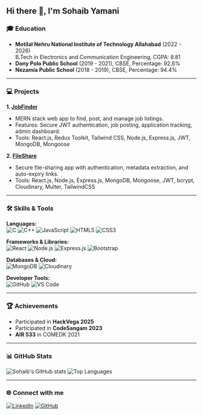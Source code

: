 ## Hi there 👋, I'm Sohaib Yamani

<!--
**yamani2004/yamani2004** is a ✨ _special_ ✨ repository because its `README.md` (this file) appears on your GitHub profile.
-->

### 🎓 Education
- **Motilal Nehru National Institute of Technology Allahabad** (2022 - 2026)  
  B.Tech in Electronics and Communication Engineering, CGPA: 8.81
- **Dony Polo Public School** (2019 - 2021), CBSE, Percentage: 92.6%
- **Nezamia Public School** (2018 - 2019), CBSE, Percentage: 94.4%

---

### 💻 Projects

**1. [JobFinder](#)**  
- MERN stack web app to find, post, and manage job listings.  
- Features: Secure JWT authentication, job posting, application tracking, admin dashboard.  
- Tools: React.js, Redux Toolkit, Tailwind CSS, Node.js, Express.js, JWT, MongoDB, Mongoose

**2. [FileShare](#)**  
- Secure file-sharing app with authentication, metadata extraction, and auto-expiry links.  
- Tools: React.js, Node.js, Express.js, MongoDB, Mongoose, JWT, bcrypt, Cloudinary, Multer, TailwindCSS

---

### 🛠 Skills & Tools

**Languages:**  
![C](https://img.shields.io/badge/C-00599C?style=for-the-badge&logo=c&logoColor=white) 
![C++](https://img.shields.io/badge/C++-00599C?style=for-the-badge&logo=c%2B%2B&logoColor=white) 
![JavaScript](https://img.shields.io/badge/JavaScript-F7DF1E?style=for-the-badge&logo=javascript&logoColor=black) 
![HTML5](https://img.shields.io/badge/HTML5-E34F26?style=for-the-badge&logo=html5&logoColor=white) 
![CSS3](https://img.shields.io/badge/CSS3-1572B6?style=for-the-badge&logo=css3&logoColor=white)

**Frameworks & Libraries:**  
![React](https://img.shields.io/badge/React-61DAFB?style=for-the-badge&logo=react&logoColor=black) 
![Node.js](https://img.shields.io/badge/Node.js-339933?style=for-the-badge&logo=node.js&logoColor=white) 
![Express.js](https://img.shields.io/badge/Express.js-000000?style=for-the-badge) 
![Bootstrap](https://img.shields.io/badge/Bootstrap-563D7C?style=for-the-badge&logo=bootstrap&logoColor=white)

**Databases & Cloud:**  
![MongoDB](https://img.shields.io/badge/MongoDB-47A248?style=for-the-badge&logo=mongodb&logoColor=white) 
![Cloudinary](https://img.shields.io/badge/Cloudinary-232F3E?style=for-the-badge&logo=cloudinary&logoColor=white)

**Developer Tools:**  
![GitHub](https://img.shields.io/badge/GitHub-181717?style=for-the-badge&logo=github&logoColor=white) 
![VS Code](https://img.shields.io/badge/VS%20Code-007ACC?style=for-the-badge&logo=visual-studio-code&logoColor=white)

---

### 🏆 Achievements
- Participated in **HackVega 2025**  
- Participated in **CodeSangam 2023**  
- **AIR 533** in COMEDK 2021

---

### 📊 GitHub Stats
![Sohaib's GitHub stats](https://github-readme-stats.vercel.app/api?username=yamani2004&show_icons=true&theme=radical)
![Top Languages](https://github-readme-stats.vercel.app/api/top-langs/?username=yamani2004&layout=compact&theme=radical)

---

### 🌐 Connect with me
[![LinkedIn](https://img.shields.io/badge/LinkedIn-SohaibYamani-0077B5?style=for-the-badge&logo=linkedin&logoColor=white)](https://www.linkedin.com/in/sohaib-yamani-5b352a269/)
[![GitHub](https://img.shields.io/badge/GitHub-yamani2004-181717?style=for-the-badge&logo=github&logoColor=white)](https://github.com/yamani2004)
